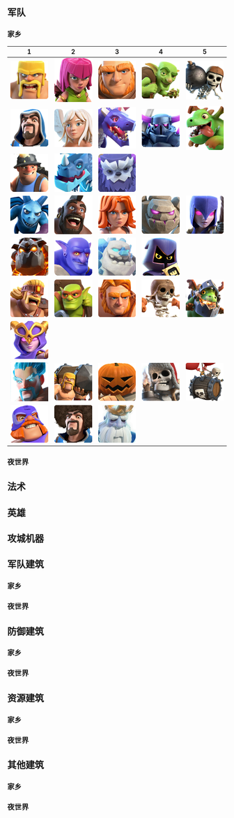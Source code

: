 ## 军队

### 家乡

| 1 | 2 | 3 | 4 | 5 |
|:-:|:-:|:-:|:-:|:-:|
|[![野蛮人](/wiki/res/Barbarian/icon.png "野蛮人")](/wiki/Troops/Barbarian.md)|[![弓箭手](/wiki/res/Archer/icon.png "弓箭手")](/wiki/Troops/Archer.md)|[![巨人](/wiki/res/Giant/icon.png "巨人")](/wiki/Troops/Giant.md)|[![哥布林](/wiki/res/Goblin/icon.png "哥布林")](/wiki/Troops/Goblin.md)|[![炸弹人](/wiki/res/WallBreaker/icon.png "炸弹人")](/wiki/Troops/WallBreaker.md)|[![气球兵](/wiki/res/Balloon/icon.png "气球兵")](/wiki/Troops/Balloon.md)|
|[![法师](/wiki/res/Wizard/icon.png "法师")](/wiki/Troops/Wizard.md)|[![天使](/wiki/res/Healer/icon.png "天使")](/wiki/Troops/Healer.md)|[![飞龙](/wiki/res/Dragon/icon.png "飞龙")](/wiki/Troops/Dragon.md)|[![皮卡超人](/wiki/res/PEKKA/icon.png "皮卡超人")](/wiki/Troops/PEKKA.md)|[![飞龙宝宝](/wiki/res/BabyDragon/icon.png "飞龙宝宝")](/wiki/Troops/BabyDragon.md)|
|[![掘地矿工](/wiki/res/Miner/icon.png "掘地矿工")](/wiki/Troops/Miner.md)|[![雷电飞龙](/wiki/res/ElectroDragon/icon.png "雷电飞龙")](/wiki/Troops/ElectroDragon.md)|[![大雪怪](/wiki/res/Yeti/icon.png "大雪怪")](/wiki/Troops/Yeti.md)|||
|[![亡灵](/wiki/res/Gargoyle/icon.png "亡灵")](/wiki/Troops/Gargoyle.md)|[![野猪骑士](/wiki/res/BoarRider/icon.png "野猪骑士")](/wiki/Troops/BoarRider.md)|[![瓦基丽武神](/wiki/res/Valkyrie/icon.png "瓦基丽武神")](/wiki/Troops/Valkyrie.md)|[![戈仑石人](/wiki/res/Golem/icon.png "戈仑石人")](/wiki/Troops/Golem.md)|[![女巫](/wiki/res/Witch/icon.png "女巫")](/wiki/Troops/Witch.md)|
|[![熔岩猎犬](/wiki/res/LavaHound/icon.png "熔岩猎犬")](/wiki/Troops/LavaHound.md)|[![巨石投手](/wiki/res/Bowler/icon.png "巨石投手")](/wiki/Troops/Bowler.md)|[![戈仑冰人](/wiki/res/IceGolem/icon.png "戈仑冰人")](/wiki/Troops/IceGolem.md)|[![英雄猎手](/wiki/res/Headhunter/icon.png "英雄猎手")](/wiki/Troops/Headhunter.md)|
|[![超级野蛮人](/wiki/res/SuperBarbarian/icon.png "超级野蛮人")](/wiki/Troops/SuperBarbarian.md)|[![隐秘哥布林](/wiki/res/SneakyGoblin/icon.png "隐秘哥布林")](/wiki/Troops/SneakyGoblin.md)|[![超级巨人](/wiki/res/SuperGiant/icon.png "超级巨人")](/wiki/Troops/SuperGiant.md)|[![超级炸弹人](/wiki/res/SuperWallBreaker/icon.png "超级炸弹人")](/wiki/Troops/SuperWallBreaker.md)|[![地狱飞龙](/wiki/res/InfernoDragon/icon.png "地狱飞龙")](/wiki/Troops/InfernoDragon.md)|
|[![超级女巫](/wiki/res/SuperWitch/icon.png "超级女巫")](/wiki/Troops/SuperWitch.md)|
|[![寒冰法师](/wiki/res/IceWizard/icon.png "寒冰法师")](/wiki/Troops/IceWizard.md)|[![野蛮人攻城锤](/wiki/res/BattleRam/icon.png "野蛮人攻城锤")](/wiki/Troops/BattleRam.md)|[![南瓜野蛮人](/wiki/res/PumpkinBarbarian/icon.png "南瓜野蛮人")](/wiki/Troops/PumpkinBarbarian.md)|[![骷髅巨人](/wiki/res/GiantSkeleton/icon.png "骷髅巨人")](/wiki/Troops/GiantSkeleton.md)|[![骷髅飞桶](/wiki/res/SkeletonBarrel/icon.png "骷髅飞桶")](/wiki/Troops/SkeletonBarrel.md)|
|[![艾尔普里莫](/wiki/res/ElPrimo/icon.png "艾尔普里莫")](/wiki/Troops/ElPrimo.md)|[![派对法师](/wiki/res/PartyWizard/icon.png "派对法师")](/wiki/Troops/PartyWizard.md)|[![皇家幽灵](/wiki/res/RoyalGhost/icon.png "皇家幽灵")](/wiki/Troops/RoyalGhost.md)|

### 夜世界

## 法术

## 英雄

## 攻城机器

## 军队建筑

### 家乡

### 夜世界

## 防御建筑

### 家乡

### 夜世界

## 资源建筑

### 家乡

### 夜世界

## 其他建筑

### 家乡

### 夜世界